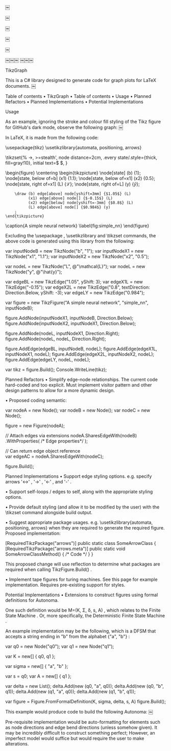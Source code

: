 ￼

￼

￼

￼

￼

￼￼￼
￼￼￼

TikzGraph

This is a C# library designed to generate code for graph plots for LaTeX documents.
￼

Table of contents
• TikzGraph 
• Table of contents
• Usage
• Planned Refactors
• Planned Implementations
• Potential Implementations

Usage

As an example, ignoring the stroke and colour fill styling of the Tikz figure for GitHub's dark mode, observe the following graph:
￼

In LaTeX, it is made from the following code:

\usepackage{tikz}
\usetikzlibrary{automata, positioning, arrows}

\tikzset{%
    ->,
    >=stealth',
    node distance=2cm,
    .every state/.style={thick, fill=gray!10},
    initial text=$ $,
}

\begin{figure}
  \centering
    \begin{tikzpicture}
        \node[state] (b) {$1$};
        \node[state, below of=b] (x1) {$1.1$};
        \node[state, below of=x1] (x2) {$0.5$};
        \node[state, right of=x1] (L) {$\mathcal{L}$};
        \node[state, right of=L] (y) {$\hat{y}$};

        \draw (b) edge[above] node[yshift=3mm] {$1.05$} (L)
              (x1) edge[above] node[] {$-0.15$} (L)
              (x2) edge[below] node[yshift=-3mm] {$0.8$} (L)
              (L) edge[above] node[] {$0.984$} (y)
        ;
    \end{tikzpicture}
  \caption{A simple neural network}
  \label{fig:simple_nn}
\end{figure}



Excluding the \usepackage , \usetikzlibrary and \tikzset commands, the above code is generated using this library from the following:

var inputNodeB = new TikzNode("b", "1");
var inputNodeX1 = new TikzNode("x1", "1.1");
var inputNodeX2 = new TikzNode("x2", "0.5");

var nodeL = new TikzNode("L", @"\mathcal{L}");
var nodeL = new TikzNode("y", @"\hat{y}");

var edgeBL = new TikzEdge("1.05", yShift: 3);
var edgeX1L = new TikzEdge("-0.15");
var edgeX2L = new TikzEdge("0.8", textDirection: Direction.Below, yShift: -3);
var edgeLY = new TikzEdge("0.984");

var figure = new TikzFigure("A simple neural network", "simple_nn", inputNodeB);

figure.AddNode(inputNodeX1, inputNodeB, Direction.Below);
figure.AddNode(inputNodeX2, inputNodeX1, Direction.Below);

figure.AddNode(nodeL, inputNodeX1, Direction.Right);
figure.AddNode(nodeL, nodeL, Direction.Right);

figure.AddEdge(edgeBL, inputNodeB, nodeL);
figure.AddEdge(edgeX1L, inputNodeX1, nodeL);
figure.AddEdge(edgeX2L, inputNodeX2, nodeL);
figure.AddEdge(edgeLY, nodeL, nodeL);

var tikz = figure.Build();
Console.WriteLine(tikz);



Planned Refactors
• 
Simplify edge-node relationships. The current code hard-coded and too explicit. Must implement visitor pattern and other design patterns to allow for a more dynamic design.

• 
Proposed coding semantic:

var nodeA = new Node();
var nodeB = new Node();
var nodeC = new Node();

figure = new Figure(nodeA);

// Attach edges via extensions
nodeA.SharesEdgeWith(nodeB)
     .WithProperties( /* Edge properties*/ );

// Can return edge object reference     
var edgeAC = nodeA.SharesEdgeWith(nodeC);

figure.Build();



Planned Implementations
• 
Support edge styling options. e.g. specify arrows '<->' , '->' , '<-' , and '-' .

• 
Support self-loops / edges to self, along with the appropriate styling options.

• 
Provide default styling (and allow it to be modified by the user) with the \tikzset command alongside build output.

• 
Suggest appropriate package usages. e.g. \usetikzlibrary{automata, positioning, arrows} when they are required to generate the required figure. Proposed implementation:

[RequiredTikzPackage("arrows")]
public static class SomeArrowClass
{
  [RequiredTikzPackage("arrows.meta")]
  public static void SomeArrowClassMethod()
  {
    /* Code */
  }
}



This proposed change will use reflection to determine what packages are required when calling TikzFigure.Build() .

• 
Implement tape figures for turing machines. See this page for example implementation. Requires pre-existing support for styles.

Potential Implementations
• 
Extensions to construct figures using formal definitions for Autonoma.

One such definition would be M=(K, Σ, δ, s, A) , which relates to the Finite State Machine . Or, more specifically, the Deterministic Finite State Machine .

An example implementation may be the following, which is a DFSM that accepts a string ending in "b" from the alphabet {"a", "b"} :

var q0 = new Node("q0");
var q1 = new Node("q1");

var K = new[] { q0, q1 };

var sigma = new[] { "a", "b" };

var s = q0;
var A = new[] { q1 };

var delta = new List<FsmTransition>();
delta.Add(new (q0, "a", q0));
delta.Add(new (q0, "b", q1));
delta.Add(new (q1, "a", q0));
delta.Add(new (q1, "b", q1));

var figure = Figure.FromFormalDefinition(K, sigma, delta, s, A)
figure.Build();



This example would produce code to build the following Autonoma:
￼

Pre-requisite implementation would be auto-formatting for elements such as node directions and edge bend directions (unless somehow given). It may be incredibly difficult to construct something perfect; However, an imperfect model would suffice but would require the user to make alterations.

